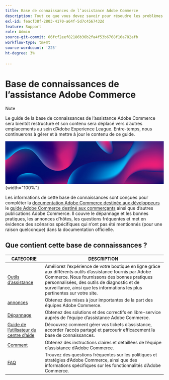 ```yaml
---
title: Base de connaissances de l’assistance Adobe Commerce
description: Tout ce que vous devez savoir pour résoudre les problèmes et assurer la maintenance de votre boutique Commerce.
exl-id: feacf38f-2803-4170-a64f-5d7c4567432d
feature: Support
role: Admin
source-git-commit: 66fcf2eef82186b36b2fa4f53b6768f16a782afb
workflow-type: tm+mt
source-wordcount: '225'
ht-degree: 3%

---
```


# Base de connaissances de l’assistance Adobe Commerce

>[!NOTE]
>
>Le guide de la base de connaissances de l’assistance Adobe Commerce sera bientôt restructuré et son contenu sera déplacé vers d’autres emplacements au sein d’Adobe Experience League. Entre-temps, nous continuerons à gérer et à mettre à jour le contenu de ce guide.

![Page d’accueil de la base de connaissances](../help/assets/knowledge-base-home-page-cover.jpg){width="100%"}

Les informations de cette base de connaissances sont conçues pour compléter la [documentation Adobe Commerce destinée aux développeurs](https://developer.adobe.com/commerce/docs) le [guide Adobe Commerce destiné aux commerçants](https://experienceleague.adobe.com/docs/commerce-admin/user-guides/home.html) ainsi que d’autres publications Adobe Commerce. Il couvre le dépannage et les bonnes pratiques, les annonces d’hôtes, les questions fréquentes et met en évidence des scénarios spécifiques qui n’ont pas été mentionnés (pour une raison quelconque) dans la documentation officielle.

## Que contient cette base de connaissances ?

| CATEGORIE | DESCRIPTION |
| --- | --- |
| [Outils d’assistance](/help/support-tools/overview.md) | Améliorez l’expérience de votre boutique en ligne grâce aux différents outils d’assistance fournis par Adobe Commerce. Nous fournissons des bonnes pratiques personnalisées, des outils de diagnostic et de surveillance, ainsi que les informations les plus pertinentes sur votre site. |
| [annonces](/help/announcements/overview.md) | Obtenez des mises à jour importantes de la part des équipes Adobe Commerce. |
| [Dépannage](/help/troubleshooting/overview.md) | Obtenez des solutions et des correctifs en libre-service auprès de l’équipe d’assistance Adobe Commerce. |
| [Guide de l’utilisateur du centre d’aide](/help/help-center-guide/help-center/magento-help-center-user-guide.md) | Découvrez comment gérer vos tickets d’assistance, accorder l’accès partagé et parcourir efficacement la base de connaissances. |
| [Comment ](/help/how-to/overview.md) | Obtenez des instructions claires et détaillées de l’équipe d’assistance d’Adobe Commerce. |
| [FAQ](/help/faq/overview.md) | Trouvez des questions fréquentes sur les politiques et stratégies d’Adobe Commerce, ainsi que des informations spécifiques sur les fonctionnalités d’Adobe Commerce. |

